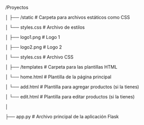 
/Proyectos

│
├── /static                # Carpeta para archivos estáticos como CSS

│   └── styles.css         # Archivo de estilos

│   ├── logo1.png         # Logo 1

│   ├── logo2.png         # Logo 2

│   └── styles.css        # Archivo CSS

│
├── /templates             # Carpeta para las plantillas HTML

│   └── home.html          # Plantilla de la página principal

│   └── add.html       # Plantilla para agregar productos (si la tienes)

│   └── edit.html        # Plantilla para editar productos (si la tienes)

│

├── app.py                 # Archivo principal de la aplicación Flask


